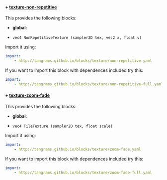 

#### + [texture-non-repetitive](https://github.com/tangrams/blocks/blob/gh-pages/texture/non-repetitive.yaml)

This provides the following blocks:

- **global**:
 + `vec4 NonRepetitiveTexture (sampler2D tex, vec2 x, float v) `

Import it using:

```yaml
import:
    - http://tangrams.github.io/blocks/texture/non-repetitive.yaml
```




If you want to import this block with dependences included try this:

```yaml
import:
    - http://tangrams.github.io/blocks/texture/non-repetitive-full.yaml
```




#### + [texture-zoom-fade](https://github.com/tangrams/blocks/blob/gh-pages/texture/zoom-fade.yaml)

This provides the following blocks:

- **global**:
 + `vec4 TileTexture (sampler2D tex, float scale) `

Import it using:

```yaml
import:
    - http://tangrams.github.io/blocks/texture/zoom-fade.yaml
```




If you want to import this block with dependences included try this:

```yaml
import:
    - http://tangrams.github.io/blocks/texture/zoom-fade-full.yaml
```


